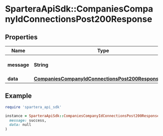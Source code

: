 # SparteraApiSdk::CompaniesCompanyIdConnectionsPost200Response

## Properties

| Name | Type | Description | Notes |
| ---- | ---- | ----------- | ----- |
| **message** | **String** | Response status message |  |
| **data** | [**CompaniesCompanyIdConnectionsPost200ResponseData**](CompaniesCompanyIdConnectionsPost200ResponseData.md) |  |  |

## Example

```ruby
require 'spartera_api_sdk'

instance = SparteraApiSdk::CompaniesCompanyIdConnectionsPost200Response.new(
  message: success,
  data: null
)
```

